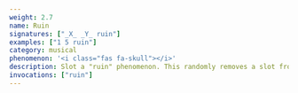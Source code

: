 ```yaml
---
weight: 2.7
name: Ruin
signatures: ["_X_ _Y_ ruin"]
examples: ["1 5 ruin"]
category: musical
phenomenon: '<i class="fas fa-skull"></i>'
description: Slot a "ruin" phenomenon. This randomly removes a slot from the track.
invocations: ["ruin"]
---
```

